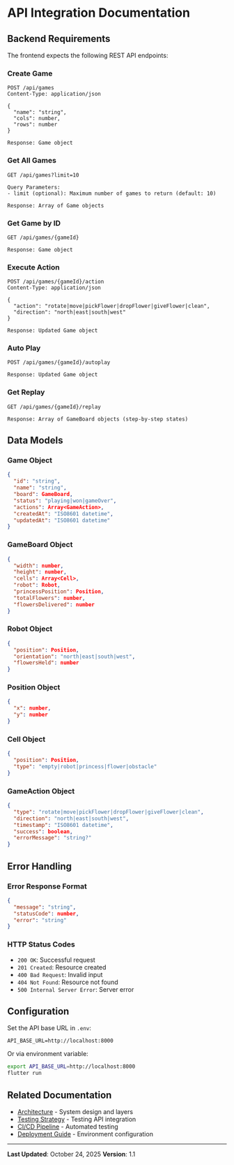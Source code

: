 # API Integration Documentation

## Backend Requirements

The frontend expects the following REST API endpoints:

### Create Game
```http
POST /api/games
Content-Type: application/json

{
  "name": "string",
  "cols": number,
  "rows": number
}

Response: Game object
```

### Get All Games
```http
GET /api/games?limit=10

Query Parameters:
- limit (optional): Maximum number of games to return (default: 10)

Response: Array of Game objects
```

### Get Game by ID
```http
GET /api/games/{gameId}

Response: Game object
```

### Execute Action
```http
POST /api/games/{gameId}/action
Content-Type: application/json

{
  "action": "rotate|move|pickFlower|dropFlower|giveFlower|clean",
  "direction": "north|east|south|west"
}

Response: Updated Game object
```

### Auto Play
```http
POST /api/games/{gameId}/autoplay

Response: Updated Game object
```

### Get Replay
```http
GET /api/games/{gameId}/replay

Response: Array of GameBoard objects (step-by-step states)
```

## Data Models

### Game Object
```json
{
  "id": "string",
  "name": "string",
  "board": GameBoard,
  "status": "playing|won|gameOver",
  "actions": Array<GameAction>,
  "createdAt": "ISO8601 datetime",
  "updatedAt": "ISO8601 datetime"
}
```

### GameBoard Object
```json
{
  "width": number,
  "height": number,
  "cells": Array<Cell>,
  "robot": Robot,
  "princessPosition": Position,
  "totalFlowers": number,
  "flowersDelivered": number
}
```

### Robot Object
```json
{
  "position": Position,
  "orientation": "north|east|south|west",
  "flowersHeld": number
}
```

### Position Object
```json
{
  "x": number,
  "y": number
}
```

### Cell Object
```json
{
  "position": Position,
  "type": "empty|robot|princess|flower|obstacle"
}
```

### GameAction Object
```json
{
  "type": "rotate|move|pickFlower|dropFlower|giveFlower|clean",
  "direction": "north|east|south|west",
  "timestamp": "ISO8601 datetime",
  "success": boolean,
  "errorMessage": "string?"
}
```

## Error Handling

### Error Response Format
```json
{
  "message": "string",
  "statusCode": number,
  "error": "string"
}
```

### HTTP Status Codes
- `200 OK`: Successful request
- `201 Created`: Resource created
- `400 Bad Request`: Invalid input
- `404 Not Found`: Resource not found
- `500 Internal Server Error`: Server error

## Configuration

Set the API base URL in `.env`:
```
API_BASE_URL=http://localhost:8000
```

Or via environment variable:
```bash
export API_BASE_URL=http://localhost:8000
flutter run
```

## Related Documentation

- [Architecture](ARCHITECTURE.md) - System design and layers
- [Testing Strategy](TESTING_STRATEGY.md) - Testing API integration
- [CI/CD Pipeline](CI_CD.md) - Automated testing
- [Deployment Guide](DEPLOYMENT.md) - Environment configuration

---

**Last Updated**: October 24, 2025
**Version**: 1.1

